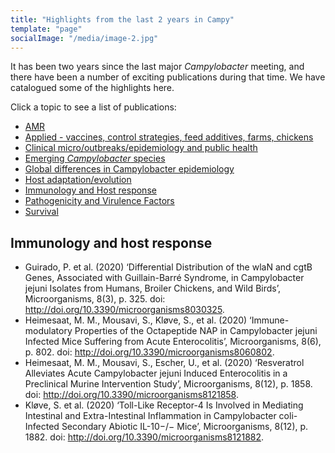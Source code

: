 ```yaml
---
title: "Highlights from the last 2 years in Campy"
template: "page"
socialImage: "/media/image-2.jpg"
---
```

It has been two years since the last major *Campylobacter* meeting, and there have been a number of exciting publications during that time. We have catalogued some of the highlights here. 

Click a topic to see a list of publications:

* [AMR](/pages/literature/amr)
* [Applied - vaccines, control strategies, feed additives, farms, chickens](/pages/literature/applied)
* [Clinical micro/outbreaks/epidemiology and public health](/pages/literature/clinical)
* [Emerging *Campylobacter* species](/pages/literature/emerging)
* [Global differences in Campylobacter epidemiology](/pages/literature/global)
* [Host adaptation/evolution](/pages/literature/evolution)
* [Immunology and Host response](/pages/literature/immunology)
* [Pathogenicity and Virulence Factors](/pages/literature/pathogenicity)
* [Survival](/pages/literature/survival)

## Immunology and host response

* Guirado, P. et al. (2020) ‘Differential Distribution of the wlaN and cgtB Genes, Associated with Guillain-Barré Syndrome, in Campylobacter jejuni Isolates from Humans, Broiler Chickens, and Wild Birds’, Microorganisms, 8(3), p. 325. doi: http://doi.org/10.3390/microorganisms8030325.
* Heimesaat, M. M., Mousavi, S., Kløve, S., et al. (2020) ‘Immune-modulatory Properties of the Octapeptide NAP in Campylobacter jejuni Infected Mice Suffering from Acute Enterocolitis’, Microorganisms, 8(6), p. 802. doi: http://doi.org/10.3390/microorganisms8060802.
* Heimesaat, M. M., Mousavi, S., Escher, U., et al. (2020) ‘Resveratrol Alleviates Acute Campylobacter jejuni Induced Enterocolitis in a Preclinical Murine Intervention Study’, Microorganisms, 8(12), p. 1858. doi: http://doi.org/10.3390/microorganisms8121858.
* Kløve, S. et al. (2020) ‘Toll-Like Receptor-4 Is Involved in Mediating Intestinal and Extra-Intestinal Inflammation in Campylobacter coli-Infected Secondary Abiotic IL-10−/− Mice’, Microorganisms, 8(12), p. 1882. doi: http://doi.org/10.3390/microorganisms8121882.